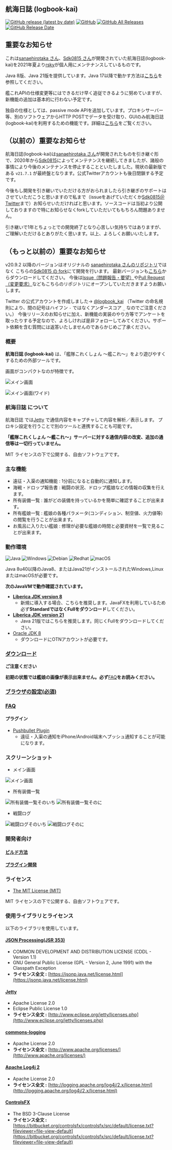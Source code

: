 航海日誌 (logbook-kai)
--
[![GitHub release (latest by date)](https://img.shields.io/github/v/release/rsky/logbook-kai)](https://github.com/Sdk0815/logbook-kai/releases/latest)
[![GitHub](https://img.shields.io/github/license/rsky/logbook-kai)](LICENSE)
[![GitHub All Releases](https://img.shields.io/github/downloads/rsky/logbook-kai/total)](https://github.com/Sdk0815/logbook-kai/releases)
[![GitHub Release Date](https://img.shields.io/github/release-date/rsky/logbook-kai)](https://github.com/rsky/logbook-kai/releases)

## ****重要なお知らせ****
これは[sanaehirotaka さん](https://github.com/sanaehirotaka/logbook-kai/)、[Sdk0815 さん](https://github.com/Sdk0815/logbook-kai/)が開発されていた航海日誌(logbook-kai)を2021年夏より[rsky](https://github.com/rsky/logbook-kai/)が個人用にメンテナンスしているものです。

Java 8版、Java 21版を提供しています。Java 17以降で動かす方法は[こちら](how-to-run-with-java21)を参照してください。

艦これAPIの仕様変更等にはできるだけ早く追従できるように努めていますが、新機能の追加は基本的に行わない予定です。

独自の仕様としては、passive mode APIを追加しています。プロキシサーバー等、別のソフトウェアからHTTP POSTでデータを受け取り、GUIのみ航海日誌(logbook-kai)を利用するための機能です。詳細は[こちら](how-to-passive-mode.md)をご覧ください。

## ****（以前の）重要なお知らせ****
航海日誌(logbook-kai)は[sanaehirotaka さん](https://github.com/sanaehirotaka/logbook-kai/)が開発されたものを引き継ぐ形で、2020年から[Sdk0815](https://github.com/Sdk0815/logbook-kai/)によってメンテナンスを継続してきましたが、諸般の事情により今後のメンテナンスを停止することといたしました。現状の最新版である `v21.7.1` が最終盤となります。公式Twitterアカウントも後日閉鎖する予定です。

今後もし開発を引き継いでいただける方がおられましたら引き継ぎのサポートはさせていただこうと思いますので私まで（issueをあげていただくか[Sdk0815＠Twitter](https://twitter.com/Sdk0815)まで）お知らせいただければと思います。ソースコードは当初より公開しておりますので特にお知らせなくforkしていただいてももちろん問題ありません。

引き継いで1年とちょっとでの開発終了となり心苦しい気持ちではありますが、ご理解いただけるとありがたく思います。以上、よろしくお願いいたします。

## ****（もっと以前の）重要なお知らせ****

v20.9.2 以降のバージョンはオリジナルの [sanaehirotaka さんのリポジトリ](https://github.com/sanaehirotaka/logbook-kai/)ではなく
こちらの[Sdk0815 の fork](https://github.com/Sdk0815/logbook-kai/)にて開発を行います。
最新バージョンも[こちら](https://github.com/Sdk0815/logbook-kai/releases)からダウンロードしてください。
今後は[Issue（問題報告・要望）](https://github.com/Sdk0815/logbook-kai/issues)や[Pull Request（変更要求）](https://github.com/Sdk0815/logbook-kai/pulls)などもこちらのリポジトリにオープンしていただきますようお願いします。

Twitter の公式アカウントを作成しました→  [@logbook_kai](https://twitter.com/logbook_kai) （Twitter の命名規則により、間の記号はハイフン `-` ではなくアンダースコア `_` なのでご注意ください。）
今後リリースのお知らせに加え、新機能の実装のやり方等でアンケートを取ったりする予定なので、よろしければ是非フォローしてみてください。サポート依頼を含む質問には返答いたしませんのであらかじめご了承ください。

### 概要

**航海日誌 (logbook-kai)** は、「艦隊これくしょん ～艦これ～」をより遊びやすくするための外部ツールです。

画面がコンパクトなのが特徴です。

![メイン画面](images/overview.png)

![メイン画面(ワイド)](images/overview-wide.png)

### 航海日誌 について

航海日誌 では[Jetty](http://www.eclipse.org/jetty/) で通信内容をキャプチャして内容を解析／表示します。
プロキシ設定を行うことで別のツールと連携することも可能です。

**「艦隊これくしょん ～艦これ～」サーバーに対する通信内容の改変、追加の通信等は一切行っていません。**

MIT ライセンスの下で公開する、自由ソフトウェアです。

### 主な機能

* 遠征・入渠の通知機能 : 1分前になると自動的に通知します。
* 海戦・ドロップ報告書 : 戦闘の状況、ドロップ艦娘などの情報の収集を行えます。
* 所有装備一覧 : 誰がどの装備を持っているかを簡単に確認することが出来ます。
* 所有艦娘一覧 : 艦娘の各種パラメータ(コンディション、制空値、火力値等)の閲覧を行うことが出来ます。
* お風呂に入りたい艦娘 : 修理が必要な艦娘の時間と必要資材を一覧で見ることが出来ます。


### 動作環境
![Java](https://img.shields.io/badge/-Java-007396.svg?logo=java)
![Windows](https://img.shields.io/badge/-Windows-0078D6.svg?logo=windows)
![Debian](https://img.shields.io/badge/-Debian-A81D33.svg?logo=debian)
![Redhat](https://img.shields.io/badge/-Redhat-EE0000.svg?logo=red-hat)
![macOS](https://img.shields.io/badge/-macOS-333333.svg?logo=apple)

Java 8u40以降のJava8、またはJava21がインストールされたWindows,LinuxまたはmacOSが必要です。

**次のJavaVMで動作確認されています。**
- **[Liberica JDK version 8](https://bell-sw.com/pages/downloads/#jdk-8-lts)**
   - 新規に導入する場合、こちらを推奨します。JavaFXを利用しているため必ず**StandardではなくFullをダウンロード**してください。
- **[Liberica JDK version 21](https://bell-sw.com/pages/downloads/#jdk-21-lts)**
  - Java 21版ではこちらを推奨します。同じくFullをダウンロードしてください。
- [Oracle JDK 8](https://www.oracle.com/technetwork/java/javase/downloads/jdk8-downloads-2133151.html)
   - ダウンロードにOTNアカウントが必要です。

### [ダウンロード](https://github.com/Sdk0815/logbook-kai/releases)

**ご注意ください**

**初期の状態では艦娘の画像が表示出来ません。必ず**[FAQ](faq.md)**をお読みください。**

### [ブラウザの設定(必須)](how-to-preference.md)

### [FAQ](faq.md)

#### プラグイン
* [Pushbullet Plugin](https://github.com/rsky/logbook-kai-plugins)
  * 遠征・入渠の通知をiPhone/Android端末へプッシュ通知することが可能になります。

### スクリーンショット

* メイン画面

![メイン画面](images/overview.png)

* 所有装備一覧

![所有装備一覧そのいち](images/items1.png)
![所有装備一覧そのに](images/items2.png)

* 戦闘ログ

![戦闘ログそのいち](images/battlelog1.png)
![戦闘ログそのに](images/battlelog2.png)

### 開発者向け

#### [ビルド方法](how-to-build.md)

#### [プラグイン開発](how-to-develop.md)

### ライセンス

* [The MIT License (MIT)](LICENSE)

MIT ライセンスの下で公開する、自由ソフトウェアです。

### 使用ライブラリとライセンス

以下のライブラリを使用しています。

#### [JSON Processing(JSR 353)](https://jsonp.java.net/)

* COMMON DEVELOPMENT AND DISTRIBUTION LICENSE (CDDL - Version 1.1)
* GNU General Public License (GPL - Version 2, June 1991) with the Classpath Exception
* **ライセンス全文 :** [https://jsonp.java.net/license.html](https://jsonp.java.net/license.html)

#### [Jetty](http://www.eclipse.org/jetty/)

* Apache License 2.0
* Eclipse Public License 1.0
* **ライセンス全文 :** [http://www.eclipse.org/jetty/licenses.php](http://www.eclipse.org/jetty/licenses.php)

#### [commons-logging](https://commons.apache.org/proper/commons-logging/)

* Apache License 2.0
* **ライセンス全文 :** [http://www.apache.org/licenses/](http://www.apache.org/licenses/)

#### [Apache Log4j 2](http://logging.apache.org/log4j/2.x/)

* Apache License 2.0
* **ライセンス全文 :** [http://logging.apache.org/log4j/2.x/license.html](http://logging.apache.org/log4j/2.x/license.html)

#### [ControlsFX](http://fxexperience.com/controlsfx/)

* The BSD 3-Clause License
* **ライセンス全文 :** [https://bitbucket.org/controlsfx/controlsfx/src/default/license.txt?fileviewer=file-view-default](https://bitbucket.org/controlsfx/controlsfx/src/default/license.txt?fileviewer=file-view-default)

